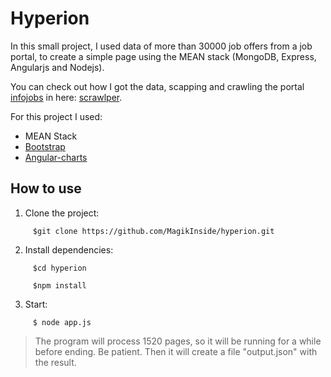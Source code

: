 Hyperion
========

In this small project, I used data of more than 30000 job offers from a job portal, to create a simple page using the MEAN stack (MongoDB, Express, Angularjs and Nodejs).

You can check out how I got the data, scapping and crawling the portal [infojobs](http://www.infojobs.net/) in here: [scrawlper](https://github.com/MagikInside/scrawlper).

For this project I used:

+ MEAN Stack
+ [Bootstrap](http://getbootstrap.com/)
+ [Angular-charts](https://github.com/chinmaymk/angular-charts)



## How to use

1. Clone the project:

```
     $git clone https://github.com/MagikInside/hyperion.git
```

2. Install dependencies:

```
     $cd hyperion
```

```
     $npm install
```

3. Start:

```
     $ node app.js
```

> The program will process 1520 pages, so it will be running for a while before ending. Be patient. Then it will create a file "output.json" with the result.